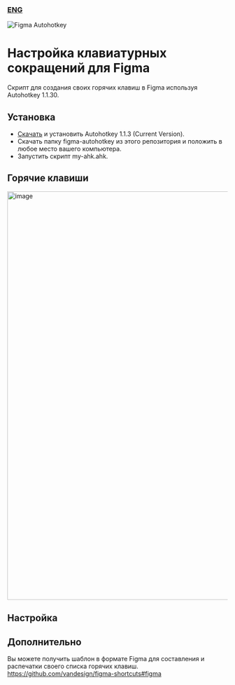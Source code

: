 ### [ENG](https://github.com/vandesign/figma-autohotkey/blob/master/README.md)
![Figma Autohotkey](https://github.com/vandesign/figma-autohotkey/blob/master/figma-autohotkey.png)

# Настройка клавиатурных сокращений для Figma
Скрипт для создания своих горячих клавиш в Figma используя Autohotkey 1.1.30.

## Установка
- [Скачать](https://www.autohotkey.com/) и установить Autohotkey 1.1.3 (Current Version).
- Скачать папку figma-autohotkey из этого репозитория и положить в любое место вашего компьютера.
- Запустить скрипт my-ahk.ahk.

## Горячие клавиши
<img width="933" alt="image" src="https://github.com/vandesign/figma-autohotkey/blob/master/figma-autohotkey/figma/figma-shortcuts-windows-custom.png">

## Настройка

## Дополнительно
Вы можете получить шаблон в формате Figma для составления и распечатки своего списка горячих клавиш.
https://github.com/vandesign/figma-shortcuts#figma
